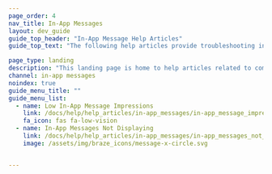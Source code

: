 ```yaml
---
page_order: 4
nav_title: In-App Messages
layout: dev_guide
guide_top_header: "In-App Message Help Articles"
guide_top_text: "The following help articles provide troubleshooting information for common issues with in-app messages."

page_type: landing
description: "This landing page is home to help articles related to common issues with in-app messages."
channel: in-app messages
noindex: true
guide_menu_title: ""
guide_menu_list:
  - name: Low In-App Message Impressions
    link: /docs/help/help_articles/in-app_messages/in-app_message_impressions_appear_lower_than_expected/
    fa_icon: fas fa-low-vision
  - name: In-App Messages Not Displaying
    link: /docs/help/help_articles/in-app_messages/in-app_messages_not_displaying/
    image: /assets/img/braze_icons/message-x-circle.svg


---
```

